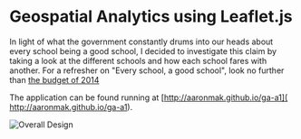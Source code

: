 # Geospatial Analytics using Leaflet.js

In light of what the government constantly drums into our heads about every school being a good school, I decided to investigate this claim by taking a look at the different schools and how each school fares with another. For a refresher on "Every school, a good school", look no further than [the budget of 2014](https://www.youtube.com/watch?v=GU7ylWowros&feature=youtube_gdata_player)

The application can be found running at [http://aaronmak.github.io/ga-a1]( http://aaronmak.github.io/ga-a1).

![Overall Design](https://wiki.smu.edu.sg/1516t2is415g1/File%3AGeneral_Layout.png)
